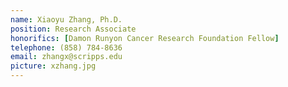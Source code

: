 ```yaml
---
name: Xiaoyu Zhang, Ph.D.
position: Research Associate
honorifics: [Damon Runyon Cancer Research Foundation Fellow]
telephone: (858) 784-8636
email: zhangx@scripps.edu
picture: xzhang.jpg
---
```

